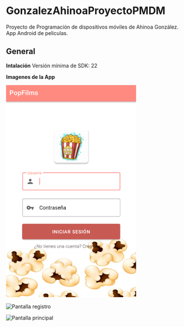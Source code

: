 # GonzalezAhinoaProyectoPMDM
Proyecto de Programación de dispositivos móviles de Ahinoa González. App Android de peliculas.

## General

**Intalación**
Versión mínima de SDK: 22


**Imagenes de la App**

![Pantalla inicial](https://github.com/AhinoaGC/GonzalezAhinoaProyectoPMDM/blob/main/imagenesReadme/login.PNG)

![Pantalla registro](D:\goncaaahi\GonzalezAhinoaProyectoPMDM\imagenesReadme\registro.PNG)

![Pantalla principal](D:\goncaaahi\GonzalezAhinoaProyectoPMDM\imagenesReadme\principal.PNG)
